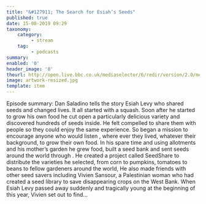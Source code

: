 ```yaml
---
title: "&#127911; The Search for Esiah’s Seeds"
published: true
date: 15-08-2019 09:29
taxonomy:
    category:
         - stream
    tag:
         - podcasts
summary:
enabled: '0'
header_image: '0'
theurl: http://open.live.bbc.co.uk/mediaselector/6/redir/version/2.0/mediaset/audio-nondrm-download/proto/http/vpid/p07jsngc.mp3
image: artwork-resized.jpg
template: item
---
```

 
Episode summary: Dan Saladino tells the story Esiah Levy who shared seeds and changed lives. It all started with a squash. Soon after he started to grow his own food he cut open a particularly delicious variety and discovered hundreds of seeds inside. He felt compelled to share them with people so they could enjoy the same experience. So began a mission to encourage anyone who would listen , where ever they lived, whatever their background, to grow their own food. In his spare time and using allotments and his mother’s garden he grew food, built a seed bank and sent seeds around the world through . He created a project called SeedShare to distribute the varieties he selected, from corn to pumpkins, tomatoes to beans to fellow gardeners around the world, He also made friends with other seed savers including Vivien Sansour, a Palestinian woman who had created a seed library to save disappearing crops on the West Bank. When Esiah Levy passed away suddenly and tragically young at the beginning of this year, Vivien set out to find…
